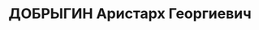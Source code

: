 ---
title: ДОБРЫГИН Аристарх Георгиевич
description: Род. в Каинском уезде (ныне – Куйбышевский район), закончил 2 класса
  церковно-приходской школы и пошел в батраки к зажиточному крестьянину. В 1 Мировую
  войну служил телеграфистом вплоть до 1917 года. Затем год учился на курсах уездных
  партработников, работал в Каргатском и Черепановском районах. В январе 1934 года
  на заседании бюро Западносибирского крайисполкома Добрыгин Аристарх Георгиевич был
  выдвинут председателем Болотнинского РИКа. 27 октября 1938 года его приговорили
  к высшей мере наказания – расстрелу и в этот же день привели приговор к исполнению.
  14 сентября 1957 года реабилитирован
---